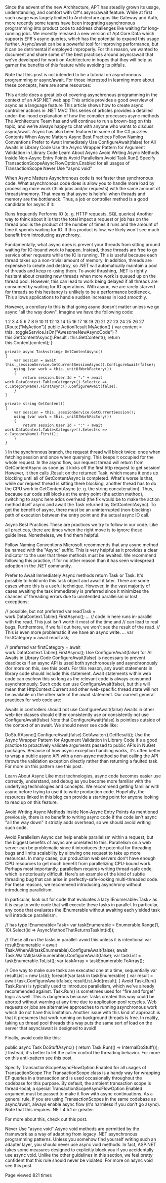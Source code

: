 Since the advent of the new Architecture, APT has steadily grown its usage, understanding, and comfort with C#'s async/await feature. While at first such usage was largely limited to Architecture apps like Gateway and Auth, more recently some teams have been integrating asynchronous programming into product code to address challenges like waiting for long-running jobs. We recently released a new version of Apt.Core.Data which supports EF6's async queries, which has the potential to expand this usage further. Async/await can be a powerful tool for improving performance, but it can be detrimental if employed improperly. For this reason, we wanted to document and share some of the best practices around async/await that we've developed for work on Architecture in hopes that they will help us garner the benefits of this feature while avoiding its pitfalls.

Note that this post is not intended to be a tutorial on asynchronous programming or async/await. For those interested in learning more about these concepts, here are some resources:

This article does a great job of covering asynchronous programming in the context of an ASP.NET web app
This article provides a good overview of async as a language feature
This article shows how to create async controller actions in .NET MVC
This series of articles provides a detailed under-the-hood explanation of how the compiler processes async methods
The Architecture Team has and will continue to run a brown-bag on this topic, and we're always happy to chat with anyone who wants to discuss async/await. Async has also been featured in some of the C# puzzles.
Contents
When Async Matters
Async Best Practices
Follow Naming Conventions
Prefer to Await Immediately
Use ConfigureAwait(false) for All Awaits in Library Code
Use the Async Wrapper Pattern for Argument Validation in Library Code
Learn About Async
Avoid Writing Async Methods Inside Non-Async Entry Points
Avoid Parallelism
Avoid Task.Run()
Specify TransactionScopeAsyncFlowOption.Enabled for all usages of TransactionScope
Never Use "async void"
 
When Async Matters
Asynchronous code is not faster than synchronous code. What asynchronous code does is allow you to handle more load by processing more work (think jobs and/or requests) with the same amount of threads/memory. That means that async is helpful when threads and memory are the bottleneck. Thus, a job or controller method is a good candidate for async if it:

Runs frequently
Performs IO (e. g. HTTP requests, SQL queries)
Another way to think about it is that the total impact a request or job has on the thread pool is the product of the number of times it runs and the amount of time it spends waiting for IO. If this product is low, we likely won't see much benefit from introducing asynchrony.

Fundamentally, what async does is prevent your threads from sitting around waiting for IO-bound work to happen. Instead, those threads are free to go service other requests while the IO is running. This is useful because each thread takes up a non-trivial amount of memory. In addition, threads are expensive to create and destroy, so .NET will automatically maintain a pool of threads and keep re-using them. To avoid thrashing, .NET is rightly hesitant about creating new threads when more work is queued up on the thread pool. However, this can lead to work being delayed if all threads are consumed by waiting for IO operations. With async, we are rarely starved for threads so this hesitancy is unlikely to be a performance bottleneck. This allows applications to handle sudden increases in load smoothly.

However, a corollary to this is that going async doesn't matter unless we go async "all the way down". Imagine we have the following code:

1
2
3
4
5
6
7
8
9
10
11
12
13
14
15
16
17
18
19
20
21
22
23
24
25
26
27
    [Route("MyAction")]
    public ActionResult MyAction()
    {
        var content = this._toggleService.IsOn("AwesomeNewAsyncCode")
            ? this.GetContentAsync().Result
            : this.GetContent();
        return this.Content(content);
    }
 
    private async Task<string> GetContentAsync()
    {
        var session = await this._sessionService.GetCurrentSessionAsync().ConfigureAwait(false);
        using (var work = this._unitOfWorkFactory())
        {
            return session.User.Id + ":" + await work.DataContext.Table<Category>().Select(c => c.CategoryName).FirstAsync().ConfigureAwait(false);
        }
    }
 
    private string GetContent()
    {
        var session = this._sessionService.GetCurrentSession();
        using (var work = this._unitOfWorkFactory())
        {
            return session.User.Id + ":" + await work.DataContext.Table<Category>().Select(c => c.CategoryName).First();
        }
    }
}
In the synchronous branch, the request thread will block twice: once when fetching session and once when querying. This keeps it occupied for the whole request. In the async flow, our request thread will return from GetContentAsync as soon as it kicks off the first http request to get session! However, it then calls .Result on the returned Task, which means it ends up blocking until all of GetContentAsync is completed. What's worse is that, while our request thread is sitting there blocking, another thread has to do the CPU work in GetContentAsync (e. g. the string concatenation). Thus, because our code still blocks at the entry point (the action method), switching to async here adds overhead (the fix would be to make the action method itself async and await the Task returned by GetContentAsync). To get the benefit of async, there must be an uninterrupted (non-blocking) path of execution between the entry point and the actual async IO call.

Async Best Practices
These are practices we try to follow in our code. Like all practices, there are times when the right move is to ignore these guidelines. Nonetheless, we find them helpful.

Follow Naming Conventions
Microsoft recommends that any async method be named with the "Async" suffix. This is very helpful as it provides a clear indicator to the user that these methods must be awaited. We recommend following this practice, if for no other reason than it has seen widespread adoption in the .NET community.

Prefer to Await Immediately
Async methods return Task or Task<T>. It's possible to hold onto this task object and await it later. There are some cases where this is a useful technique. However, in the vast majority of cases awaiting the task immediately is preferred since it minimizes the chances of threading errors due to unintended parallelism or lost exceptions:

// possible, but not preferred
var readTask = work.DataContext.Table<Category>().FirstAsync();
...
// code in here runs in-parallel with the read. This just isn't worth it most of the time and
// can lead to real bugs. Furthermore, if we fail out here, we won't see the result of the read.
// This is even more problematic if we have an async write.
...
var firstCategory = await readTask;
 
// preferred
var firstCategory = await work.DataContext.Table<Category>().FirstAsync();
Use ConfigureAwait(false) for All Awaits in Library Code
ConfigureAwait(false) is necessary to prevent deadlocks if an async API is used both synchronously and asynchronously (for more on this, see this post). For this reason, any await statements in library code should include this statement. Await statements within web code can eschew this so long as the relevant code is always consumed asynchronously. Such code can use ConfigureAwait(false), but this will mean that HttpContext.Current and other web-specific thread state will not be available on the other side of the await statement. Our current general practices for web code are:

Awaits in controllers should not use ConfigureAwait(false)
Awaits in other web-tier classes should either consistently use or consistently not use ConfigureAwait(false)
Note that ConfigureAwait(false) is pointless outside of the context of an await. We should never see code like:

DoStuffAsync().ConfigureAwait(false).GetAwaiter().GetResult();
Use the Async Wrapper Pattern for Argument Validation in Library Code
It's a good practice to proactively validate arguments passed to public APIs in NuGet packages. Because of how async exception handling works, it's often better to wrap a public async API with a non-async method so that calling the API throws the validation exception directly rather than returning a faulted task. For more on this pattern see this post.

Learn About Async
Like most technologies, async code becomes easier use correctly, understand, and debug as you become more familiar with the underlying technologies and concepts. We recommend getting familiar with async before trying to use it to write production code. Hopefully, the resources linked in this blog can provide a starting point for anyone looking to read up on this feature.

Avoid Writing Async Methods Inside Non-Async Entry Points
As mentioned previously, there is no benefit to writing async code if the code isn't async "all the way down" it strictly adds overhead, so we should avoid writing such code.

Avoid Parallelism
Async can help enable parallelism within a request, but the biggest benefits of async are unrelated to this. Parallelism on a web server can be problematic since it introduces the potential for threading bugs and limits scalability by allowing one request to take up more resources. In many cases, our production web servers don't have enough CPU resources to get much benefit from parallelizing CPU-bound work. Perhaps most importantly, parallelism requires writing thread-safe code, which is notoriously difficult. Here's an example of the kind of subtle threading bug that can arise in perfectly-safe-looking multi-threaded code. For these reasons, we recommend introducing asynchrony without introducing parallelism.

In particular, look out for code that evaluates a lazy IEnumerable<Task<T>> as it is easy to write code that will execute these tasks in parallel. In particular, any code that evaluates the IEnumerable without awaiting each yielded task will introduce parallelism.

// has type IEnumerable<Task<int>>
var taskEnumerable = Enumerable.Range(1, 10).Select(id => AsyncMethodThatReturnsTaskInt(id));
  
// These all run the tasks in parallel: avoid this unless it is intentional
var resultEnumerable = await Task.WhenAll(taskEnumerable).ConfigureAwait(false);
await Task.WaitAll(taskEnumerable).ConfigureAwait(false);
var taskList = taskEnumerable.ToList();
var taskArray = taskEnumerable.ToArray();
  
// One way to make sure tasks are executed one at a time, sequentially
var resultList = new List<int>();
foreach(var task in taskEnumerable)
{
    var result = await task.ConfigureAwait(false);
    resultList.Add(result);
}
Avoid Task.Run()
Task.Run() is typically used to introduce parallelism, which we've already recommended against. Task.Run() is sometimes used for "fire and forget" logic as well. This is dangerous because Tasks created this way could be aborted without warning at any time due to application pool recycles. Web requests or jobs are alternative approaches to running asynchronous work which do not have this limitation. Another issue with this kind of approach is that it presumes that work running on background threads is free. In reality, taking up thread pool threads this way puts the same sort of load on the server that async/await is designed to avoid!

Finally, avoid code like this:

public async Task<int> DoStuffAsync()
{
    return Task.Run(() => InternalDoStuff());
}
Instead, it's better to let the caller control the threading behavior. For more on this anti-pattern see this post.

Specify TransactionScopeAsyncFlowOption.Enabled for all usages of TransactionScope
The TransactionScope class is a handy way for wrapping EF queries in a transaction and is used occasionally throughout the codebase for this purpose. By default, the ambient transaction scope is thread-local; a special TransactionScopeAsyncFlowOption.Enabled argument must be passed to make it flow with async continuations. As a general rule, if you are using TransactionScopes in the same codebase as async/await, always enable async flow (it's harmless if you don't go async). Note that this requires .NET 4.5.1 or greater.

For more about this, check out this post.

Never Use "async void"
Async void methods are permitted by the framework as a way of adapting from legacy .NET asynchronous programming patterns. Unless you somehow find yourself writing such an adapter layer, you should never use async void methods. In fact, ASP.NET takes some measures designed to explicitly block you if you accidentally use async void. Unlike the other guidelines in this section, we feel pretty confident that this rule should never be violated. For more on async void see this post.

Page viewed 821 times